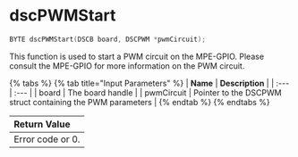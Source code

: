 # dscPWMStart

```c
BYTE dscPWMStart(DSCB board, DSCPWM *pwmCircuit);
```

This function is used to start a PWM circuit on the MPE-GPIO. Please consult the MPE-GPIO for more information on the PWM circuit.

{% tabs %}
{% tab title="Input Parameters" %}
| **Name** | **Description** |
| :--- | :--- |
| board | The board handle |
| pwmCircuit | Pointer to the DSCPWM struct containing the PWM parameters |
{% endtab %}
{% endtabs %}

| Return Value |
| :--- |
| Error code or 0. |

